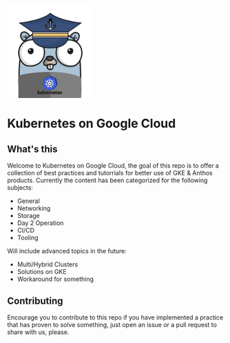 <img src="./images/skipper.png" alt="multi-k8s" width="200"/>



# Kubernetes on Google Cloud

## What's this

Welcome to Kubernetes on Google Cloud, the goal of this repo is to offer a collection of best practices and tutorrials for better use of GKE & Anthos products. Currently the content has been categorized for the following subjects:

- General
- Networking 
- Storage
- Day 2 Operation 
- CI/CD
- Tooling

Will include advanced topics in the future: 

- Multi/Hybrid Clusters
- Solutions on GKE
- Workaround for something 

## Contributing

Encourage you to contribute to this repo if you have implemented a practice that has proven to solve something, just open an issue or a pull request to share with us, please.
